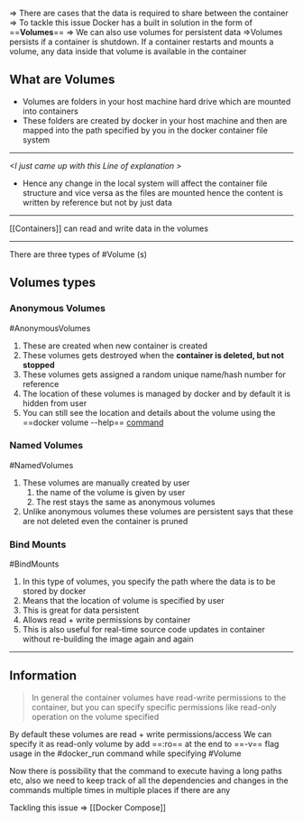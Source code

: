 => There are cases that the data is required to share between the container
=> To tackle this issue Docker has a built in solution in the form of ==**Volumes**==
=> We can also use volumes for persistent data
=>Volumes persists if a container is shutdown. If a container restarts and mounts a volume, any data inside that volume is available in the container

## What are Volumes
- Volumes are folders in your host machine hard drive which are mounted into containers
- These folders are created by docker in your host machine and then are mapped into the path specified by you in the docker container file system

---
_\<I just came up with this Line of explanation >_
- Hence any change in the local system will affect the container file structure and vice versa as the files are mounted hence the content is written by reference but not by just data 
---

[[Containers]] can read and write data in the volumes

---
There are three types of #Volume (s)
## Volumes types

### Anonymous Volumes 
#AnonymousVolumes
1. These are created when new container is created
2. These volumes gets destroyed when the **container is deleted, but not stopped**
3. These volumes gets assigned a random unique name/hash number for reference
4. The location of these volumes is managed by docker and by default it is hidden from user
5. You can still see the location and details about the volume using the ==docker volume --help== [command](Commands.md)

### Named Volumes
#NamedVolumes
1. These volumes are manually created by user 
	1. the name of the volume is given by user
	2. The rest stays the same as anonymous volumes
2. Unlike anonymous volumes these volumes are persistent says that these are not deleted even the container is pruned

### Bind Mounts
#BindMounts 
1. In this type of volumes, you specify the path where the data is to be stored by docker 
2. Means that the location of volume is specified by user
3. This is great for data persistent
4. Allows read + write permissions by container
5. This is also useful for real-time source code updates in container without re-building the image again and again

---

## Information

> In general the container volumes have read-write permissions to the container, but you can specify specific permissions like read-only operation on the volume specified

By default these volumes are read + write permissions/access
We can specify it as read-only volume by add ==:ro== at the end to ==-v== flag usage in the #docker_run command while specifying #Volume 

Now there is possibility that the command to execute having a long paths etc, also we need to keep track of all the dependencies and changes in the commands multiple times in multiple places if there are any

Tackling this issue => [[Docker Compose]]
